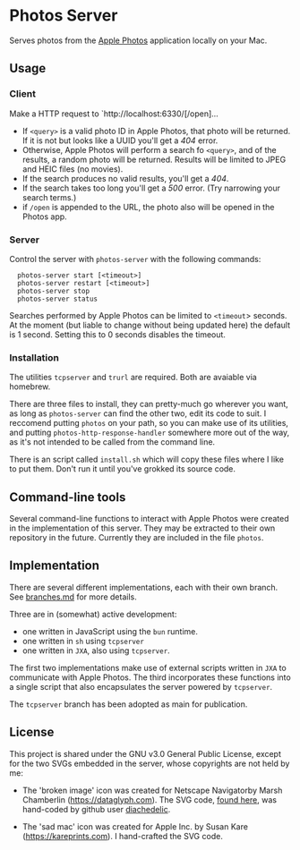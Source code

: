 # Photos Server

Serves photos from the [Apple
Photos](https://apps.apple.com/app/photos/id1584215428) application
locally on your Mac.

## Usage

### Client

Make a HTTP request to `http://localhost:6330/<query>[/open]...

- If `<query>` is a valid photo ID in Apple Photos, that photo will be
  returned. If it is not but looks like a UUID you'll get a _404_ error.
- Otherwise, Apple Photos will perform a search fo `<query>`, and of the
  results, a random photo will be returned. Results will be limited to
  JPEG and HEIC files (no movies).
- If the search produces no valid results, you'll get a _404_.
- If the search takes too long you'll get a _500_ error. (Try narrowing
  your search terms.)
- if `/open` is appended to the URL, the photo also will be opened in
  the Photos app.

### Server

Control the server with `photos-server` with the following commands:

```
  photos-server start [<timeout>]
  photos-server restart [<timeout>]
  photos-server stop
  photos-server status
```

Searches performed by Apple Photos can be limited to `<timeout`>
seconds. At the moment (but liable to change without being updated here)
the default is 1 second. Setting this to 0 seconds disables the timeout.

### Installation

The utilities `tcpserver` and `trurl` are required. Both are avaiable
via homebrew.

There are three files to install, they can pretty-much go wherever you
want, as long as `photos-server` can find the other two, edit its code
to suit. I reccomend putting `photos` on your path, so you can make use
of its utilities, and putting `photos-http-response-handler` somewhere
more out of the way, as it's not intended to be called from the command
line.

There is an script called `install.sh` which will copy these files where
I like to put them. Don't run it until you've grokked its source code.

## Command-line tools

Several command-line functions to interact with Apple Photos were
created in the implementation of this server. They may be extracted to
their own repository in the future. Currently they are included in the
file `photos`.

## Implementation

There are several different implementations, each with their own branch.
See [branches.md](./branches.md) for more details.

Three are in (somewhat) active development:

- one written in JavaScript using the `bun` runtime.
- one written in `sh` using `tcpserver`
- one written in `JXA`, also using `tcpserver`.

The first two implementations make use of external scripts written in
`JXA` to communicate with Apple Photos. The third incorporates these
functions into a single script that also encapsulates the server powered
by `tcpserver`.

The `tcpserver` branch has been adopted as main for publication.

## License

This project is shared under the GNU v3.0 General Public License, except for the two
SVGs embedded in the server, whose copyrights are not held by me:

- The 'broken image' icon was created for Netscape Navigatorby Marsh Chamberlin (<https://dataglyph.com>). The SVG code, [found here](https://gist.github.com/diachedelic/cbb7fdd2271afa52435b7d4185e6a4ad), was hand-coded by github user [diachedelic](https://gist.github.com/diachedelic).

- The 'sad mac' icon was created for Apple Inc. by Susan Kare (<https://kareprints.com>). I hand-crafted the SVG code.
